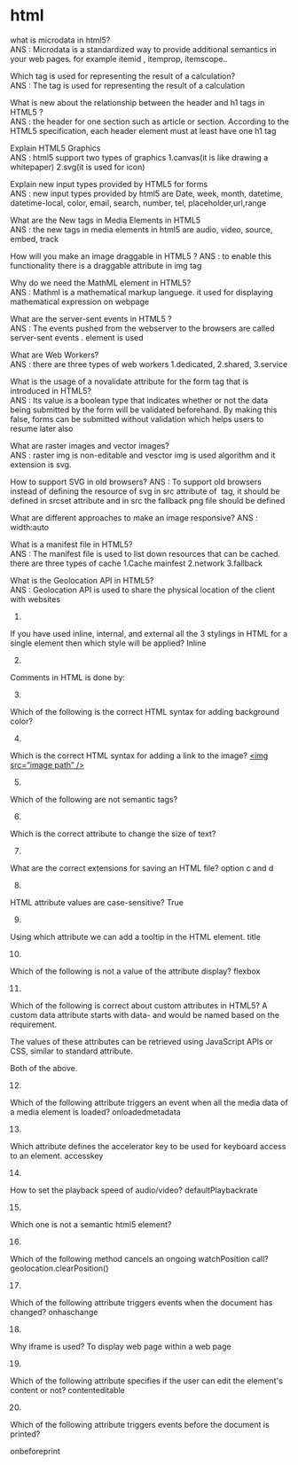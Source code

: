 # html

what is microdata in html5? <br>
ANS : Microdata is a standardized way to provide additional semantics in your web pages. for example itemid , itemprop, itemscope.. <br>

Which tag is used for representing the result of a calculation? <br>
ANS : The <output> tag is used for representing the result of a calculation
  
What is new about the relationship between the header and h1 tags in HTML5 ? <br>
ANS : the header for one section such as article or section. According to the HTML5 specification, each header element must at least have one h1 tag
  
Explain HTML5 Graphics <br>
ANS : html5 support two types of graphics  1.canvas(it is like drawing a whitepaper) 2.svg(it is used for icon)
  
Explain new input types provided by HTML5 for forms <br>
ANS : new input types provided by html5 are Date, week, month, datetime, datetime-local, color, email, search, number, tel, placeholder,url,range  
  
What are the New tags in Media Elements in HTML5 <br>
ANS : the new tags in media elements in html5 are audio, video, source, embed, track  
  
How will you make an image draggable in HTML5 ? 
ANS : to enable this functionality there is a draggable attribute in img tag
  
Why do we need the MathML element in HTML5? <br>
ANS : Mathml is a mathematical markup languege. it used for displaying mathematical expression on webpage 
  
What are the server-sent events in HTML5 ? <br>
ANS : The events pushed from the webserver to the browsers are called server-sent events . <eventsource> element is used
  
What are Web Workers?<br>
ANS : there are three types of web workers 1.dedicated, 2.shared, 3.service
  
What is the usage of a novalidate attribute for the form tag that is introduced in HTML5?<br>
ANS : Its value is a boolean type that indicates whether or not the data being submitted by the form will be validated beforehand. By making this false, forms can be submitted without validation which helps users to resume later also
  
What are raster images and vector images?<br>
ANS : raster img is non-editable and vesctor img is used algorithm and it extension is svg.
  
How to support SVG in old browsers?
ANS : To support old browsers instead of defining the resource of svg in src attribute of <img> tag, it should be defined in srcset attribute and in src the fallback png file should be defined
  
What are different approaches to make an image responsive?
ANS : width:auto
  
What is a manifest file in HTML5?<br>
ANS : The manifest file is used to list down resources that can be cached. there are three types of cache 1.Cache mainfest 2.network 3.fallback
  
What is the Geolocation API in HTML5?<br>
ANS : Geolocation API is used to share the physical location of the client with websites
  
1.
If you have used inline, internal, and external all the 3 stylings in HTML for a single element then which style will be applied?
Inline

2.
Comments in HTML is done by:
<!-- -->

3.
Which of the following is the correct HTML syntax for adding background color?
<p style=”background-color: #a7b8c9”></p>

4.
Which is the correct HTML syntax for adding a link to the image?
<a href=”http://www.xyz.com/image”><img src=”image path” /></a>
  
5.
Which of the following are not semantic tags?
<div>

6.
Which is the correct attribute to change the size of text?
<p style=”font-size: 10px”></p>

7.
What are the correct extensions for saving an HTML file?
option c and d
  
8.
HTML attribute values are case-sensitive?
True

9.
Using which attribute we can add a tooltip in the HTML element.
title

10.
Which of the following is not a value of the attribute display?
flexbox

11.
Which of the following is correct about custom attributes in HTML5?
A custom data attribute starts with data- and would be named based on the requirement.

The values of these attributes can be retrieved using JavaScript APIs or CSS, similar to standard attribute.

Both of the above.

12.
Which of the following attribute triggers an event when all the media data of a media element is loaded?
onloadedmetadata

13.
Which attribute defines the accelerator key to be used for keyboard access to an element.
accesskey

14.
How to set the playback speed of audio/video?
defaultPlaybackrate

15.
Which one is not a semantic html5 element?
<span>
  
16.
Which of the following method cancels an ongoing watchPosition call?
geolocation.clearPosition()

17.
Which of the following attribute triggers events when the document has changed?
onhaschange

18.
Why iframe is used?
To display web page within a web page

19.
Which of the following attribute specifies if the user can edit the element's content or not?
contenteditable

20.
Which of the following attribute triggers events before the document is printed?

onbeforeprint

  
  
  
  
  
  
  
  

  




